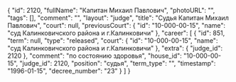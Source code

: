 {
    "id": 2120,
    "fullName": "Капитан Михаил Павлович",
    "photoURL": "",
    "tags": [],
    "comment": "",
    "layout": "judge",
    "title": "Судья Капитан Михаил Павлович",
    "court": null,
    "previousCourt": {
        "id": "10-000-00-15",
        "name": "суд Калинковичского района и г.Калинковичи"
    },
    "career": [
        {
            "id": 851,
            "term": null,
            "type": "released",
            "court": {
                "id": "10-000-00-15",
                "name": "суд Калинковичского района и г.Калинковичи"
            },
            "extra": {
                "judge_id": 2120
            },
            "comment": "по состоянию здоровья",
            "house_id": "10-000-00-15",
            "judge_id": 2120,
            "position": "судья",
            "term_type": "",
            "timestamp": "1996-01-15",
            "decree_number": "23"
        }
    ]
}